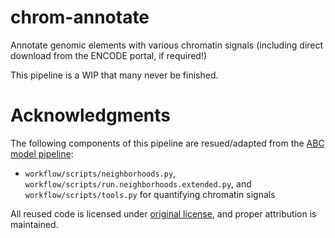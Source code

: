 # chrom-annotate
Annotate genomic elements with various chromatin signals (including direct download from the ENCODE portal, if required!)

This pipeline is a WIP that many never be finished.

# Acknowledgments
The following components of this pipeline are resued/adapted from the [ABC model pipeline](https://github.com/broadinstitute/ABC-Enhancer-Gene-Prediction):
- `workflow/scripts/neighborhoods.py`, `workflow/scripts/run.neighborhoods.extended.py`, and `workflow/scripts/tools.py` for quantifying chromatin signals

All reused code is licensed under [original license](https://github.com/broadinstitute/ABC-Enhancer-Gene-Prediction/blob/main/LICENSE), and proper attribution is maintained.